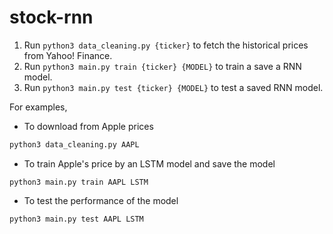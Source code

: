 # stock-rnn

1. Run `python3 data_cleaning.py {ticker}` to fetch the historical prices from Yahoo! Finance.
2. Run `python3 main.py train {ticker} {MODEL}` to train a save a RNN model.
3. Run `python3 main.py test {ticker} {MODEL}` to test a saved RNN model.
 
For examples,
- To download from Apple prices
```bash
python3 data_cleaning.py AAPL
```
- To train Apple's price by an LSTM model and save the model
```
python3 main.py train AAPL LSTM
```
- To test the performance of the model
```
python3 main.py test AAPL LSTM
```
